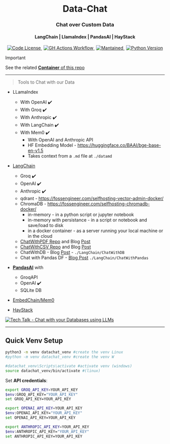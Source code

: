 <div align="center">
  <h1>Data-Chat</h1>
</div>

<div align="center">
  <h3>Chat over Custom Data</h3>
</div>


<div align="center">
  <h4>LangChain | LlamaIndex | PandasAI | HayStack</h3>
</div>

<div align="center">
  <a href="https://github.com/JAlcocerT/Streamlit-MultiChat?tab=GPL-3.0-1-ov-file" style="margin-right: 5px;">
    <img alt="Code License" src="https://img.shields.io/badge/License-GPLv3-blue.svg" />
  </a>
  <a href="https://github.com/JAlcocerT/Streamlit-MultiChat/actions/workflows/Streamlit_GHA_MultiArch.yml" style="margin-right: 5px;">
    <img alt="GH Actions Workflow" src="https://github.com/JAlcocerT/Streamlit-MultiChat/actions/workflows/Streamlit_GHA_MultiArch.yml/badge.svg" />
  </a>
  <a href="https://GitHub.com/JAlcocerT/Streamlit-Multichat/graphs/commit-activity" style="margin-right: 5px;">
    <img alt="Mantained" src="https://img.shields.io/badge/Maintained%3F-yes-green.svg" />
  </a>
  <a href="https://www.python.org/downloads/release/python-312">
    <img alt="Python Version" src="https://img.shields.io/badge/python-3.12-blue.svg" />
  </a>
</div>


> [!IMPORTANT]
> See the related [**Container** of this repo](https://github.com/JAlcocerT/Data-Chat/pkgs/container/data-chat)


---

> Tools to Chat with our Data

* LLamaIndex
    * With OpenAI ✔️
    * With Groq ✔️
    * With Anthropic ✔️
    * With LangChain ✔️
    * With Mem0 ✔️
        * With OpenAI and Anthropic API
        * HF Embedding Model - https://huggingface.co/BAAI/bge-base-en-v1.5
        * Takes context from a `.md` file at `./datamd`

* [LangChain](https://jalcocert.github.io/JAlcocerT/how-to-chat-with-your-data/)
    * Groq ✔️
    * OpenAI ✔️
    * Anthropic ✔️
    * qdrant - https://fossengineer.com/selfhosting-vector-admin-docker/
    * ChromaDB -  https://fossengineer.com/selfhosting-chromadb-docker/
        * in-memory - in a python script or jupyter notebook
        * in-memory with persistance - in a script or notebook and save/load to disk
        * in a docker container - as a server running your local machine or in the cloud
    * [ChatWithPDF Repo](https://github.com/JAlcocerT/ask-multiple-pdfs/) and Blog [Post](https://jalcocert.github.io/JAlcocerT/how-to-chat-with-pdfs/)
    * [ChatWithCSV Repo](https://github.com/JAlcocerT/langchain-ask-csv) and Blog [Post](https://jalcocert.github.io/JAlcocerT/how-to-chat-with-your-data/#chat-with-csv-with-langchain)
    * ChatWithDB - Blog [Post](https://jalcocert.github.io/JAlcocerT/how-to-chat-with-your-data/) - `./LangChain/ChatWithDB`
    * Chat with Pandas DF - [Blog Post](https://jalcocert.github.io/JAlcocerT/using-langchain-with-pandas-df) `./LangChain/ChatWithPandas`

* [**PandasAI**](https://jalcocert.github.io/JAlcocerT/how-to-use-pandasAI/) with 
    * GroqAPI
    * OpenAI ✔️
    * SQLite DB

* [EmbedChain/Mem0](https://jalcocert.github.io/JAlcocerT/how-to-use-rags-with-python/#embedchain---mem0)

* [HayStack](https://jalcocert.github.io/JAlcocerT/how-to-use-rags-with-python/#haystack-as-rag-framework)



[![Tech Talk - Chat with your Databases using LLMs](https://img.youtube.com/vi/KXamTdJA-uc/0.jpg)](https://www.youtube.com/watch?v=KXamTdJA-uc)


---

## Quick Venv Setup

```sh
python3 -m venv datachat_venv #create the venv Linux
#python -m venv datachat_venv #create the venv W

#datachat_venv\Scripts\activate #activate venv (windows)
source datachat_venv/bin/activate #(linux)
```

Set **API credentials**:

```sh
export GROQ_API_KEY=YOUR_API_KEY
$env:GROQ_API_KEY="YOUR_API_KEY"
set GROQ_API_KEY=YOUR_API_KEY

export OPENAI_API_KEY=YOUR_API_KEY
$env:OPENAI_API_KEY="YOUR_API_KEY"
set OPENAI_API_KEY=YOUR_API_KEY

export ANTHROPIC_API_KEY=YOUR_API_KEY
$env:ANTHROPIC_API_KEY="YOUR_API_KEY"
set ANTHROPIC_API_KEY=YOUR_API_KEY
```